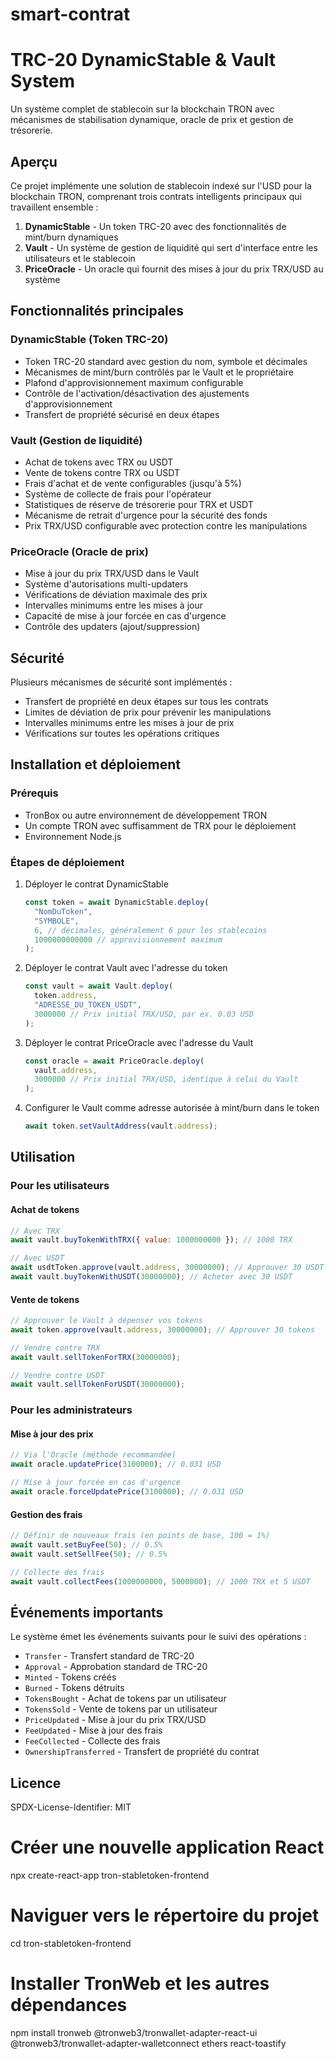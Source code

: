 # smart-contrat

# TRC-20 DynamicStable & Vault System

Un système complet de stablecoin sur la blockchain TRON avec mécanismes de stabilisation dynamique, oracle de prix et gestion de trésorerie.

## Aperçu

Ce projet implémente une solution de stablecoin indexé sur l'USD pour la blockchain TRON, comprenant trois contrats intelligents principaux qui travaillent ensemble :

1. **DynamicStable** - Un token TRC-20 avec des fonctionnalités de mint/burn dynamiques
2. **Vault** - Un système de gestion de liquidité qui sert d'interface entre les utilisateurs et le stablecoin
3. **PriceOracle** - Un oracle qui fournit des mises à jour du prix TRX/USD au système

## Fonctionnalités principales

### DynamicStable (Token TRC-20)

- Token TRC-20 standard avec gestion du nom, symbole et décimales
- Mécanismes de mint/burn contrôlés par le Vault et le propriétaire
- Plafond d'approvisionnement maximum configurable
- Contrôle de l'activation/désactivation des ajustements d'approvisionnement
- Transfert de propriété sécurisé en deux étapes

### Vault (Gestion de liquidité)

- Achat de tokens avec TRX ou USDT
- Vente de tokens contre TRX ou USDT
- Frais d'achat et de vente configurables (jusqu'à 5%)
- Système de collecte de frais pour l'opérateur
- Statistiques de réserve de trésorerie pour TRX et USDT
- Mécanisme de retrait d'urgence pour la sécurité des fonds
- Prix TRX/USD configurable avec protection contre les manipulations

### PriceOracle (Oracle de prix)

- Mise à jour du prix TRX/USD dans le Vault
- Système d'autorisations multi-updaters
- Vérifications de déviation maximale des prix
- Intervalles minimums entre les mises à jour
- Capacité de mise à jour forcée en cas d'urgence
- Contrôle des updaters (ajout/suppression)

## Sécurité

Plusieurs mécanismes de sécurité sont implémentés :

- Transfert de propriété en deux étapes sur tous les contrats
- Limites de déviation de prix pour prévenir les manipulations
- Intervalles minimums entre les mises à jour de prix
- Vérifications sur toutes les opérations critiques

## Installation et déploiement

### Prérequis

- TronBox ou autre environnement de développement TRON
- Un compte TRON avec suffisamment de TRX pour le déploiement
- Environnement Node.js

### Étapes de déploiement

1. Déployer le contrat DynamicStable

   ```javascript
   const token = await DynamicStable.deploy(
     "NomDuToken",
     "SYMBOLE",
     6, // décimales, généralement 6 pour les stablecoins
     1000000000000 // approvisionnement maximum
   );
   ```

2. Déployer le contrat Vault avec l'adresse du token

   ```javascript
   const vault = await Vault.deploy(
     token.address,
     "ADRESSE_DU_TOKEN_USDT",
     3000000 // Prix initial TRX/USD, par ex. 0.03 USD
   );
   ```

3. Déployer le contrat PriceOracle avec l'adresse du Vault

   ```javascript
   const oracle = await PriceOracle.deploy(
     vault.address,
     3000000 // Prix initial TRX/USD, identique à celui du Vault
   );
   ```

4. Configurer le Vault comme adresse autorisée à mint/burn dans le token
   ```javascript
   await token.setVaultAddress(vault.address);
   ```

## Utilisation

### Pour les utilisateurs

#### Achat de tokens

```javascript
// Avec TRX
await vault.buyTokenWithTRX({ value: 1000000000 }); // 1000 TRX

// Avec USDT
await usdtToken.approve(vault.address, 30000000); // Approuver 30 USDT
await vault.buyTokenWithUSDT(30000000); // Acheter avec 30 USDT
```

#### Vente de tokens

```javascript
// Approuver le Vault à dépenser vos tokens
await token.approve(vault.address, 30000000); // Approuver 30 tokens

// Vendre contre TRX
await vault.sellTokenForTRX(30000000);

// Vendre contre USDT
await vault.sellTokenForUSDT(30000000);
```

### Pour les administrateurs

#### Mise à jour des prix

```javascript
// Via l'Oracle (méthode recommandée)
await oracle.updatePrice(3100000); // 0.031 USD

// Mise à jour forcée en cas d'urgence
await oracle.forceUpdatePrice(3100000); // 0.031 USD
```

#### Gestion des frais

```javascript
// Définir de nouveaux frais (en points de base, 100 = 1%)
await vault.setBuyFee(50); // 0.5%
await vault.setSellFee(50); // 0.5%

// Collecte des frais
await vault.collectFees(1000000000, 5000000); // 1000 TRX et 5 USDT
```

## Événements importants

Le système émet les événements suivants pour le suivi des opérations :

- `Transfer` - Transfert standard de TRC-20
- `Approval` - Approbation standard de TRC-20
- `Minted` - Tokens créés
- `Burned` - Tokens détruits
- `TokensBought` - Achat de tokens par un utilisateur
- `TokensSold` - Vente de tokens par un utilisateur
- `PriceUpdated` - Mise à jour du prix TRX/USD
- `FeeUpdated` - Mise à jour des frais
- `FeeCollected` - Collecte des frais
- `OwnershipTransferred` - Transfert de propriété du contrat

## Licence

SPDX-License-Identifier: MIT

# Créer une nouvelle application React

npx create-react-app tron-stabletoken-frontend

# Naviguer vers le répertoire du projet

cd tron-stabletoken-frontend

# Installer TronWeb et les autres dépendances

npm install tronweb @tronweb3/tronwallet-adapter-react-ui @tronweb3/tronwallet-adapter-walletconnect ethers react-toastify
